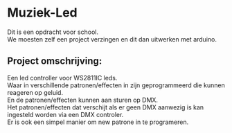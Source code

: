 # Muziek-Led

Dit is een opdracht voor school.  
We moesten zelf een project verzingen en dit dan uitwerken met arduino.  
  
## Project omschrijving:  
Een led controller voor WS2811IC leds.  
Waar in verschillende patronen/effecten in zijn geprogrammeerd die kunnen reageren op geluid.  
En de patronen/effecten kunnen aan sturen op DMX.  
Het patronen/effecten dat verschijt als er geen DMX aanwezig is kan ingesteld worden via een DMX controler.  
Er is ook een simpel manier om new patrone in te programeren.

